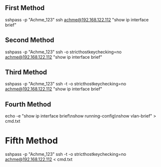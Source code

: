 ## First Method
sshpass -p "Achme_123" ssh achme@192.168.122.112 "show ip interface brief"

## Second Method
sshpass -p "Achme_123" ssh -o stricthostkeychecking=no achme@192.168.122.112 "show ip interface brief"

## Third Method
sshpass -p "Achme_123" ssh -t -o stricthostkeychecking=no achme@192.168.122.112 "show ip interface brief"

## Fourth Method
echo -e "show ip interface brief\nshow running-config\nshow vlan-brief" > cmd.txt

# Fifth Method
sshpass -p "Achme_123" ssh -t -o stricthostkeychecking=no achme@192.168.122.112 < cmd.txt
